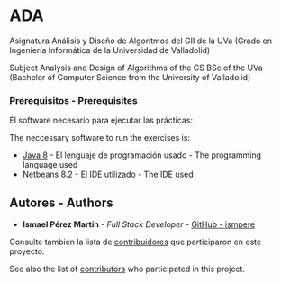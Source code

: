 # ADA

Asignatura Análisis y Diseño de Algoritmos del GII de la UVa (Grado en Ingeniería Informática de la Universidad de Valladolid)

Subject Analysis and Design of Algorithms of the CS BSc of the UVa (Bachelor of Computer Science from the University of Valladolid)

### Prerequisitos - Prerequisites

El software necesario para ejecutar las prácticas:

The neccessary software to run the exercises is:

- [Java 8](https://www.oracle.com/technetwork/java/javase/downloads/jdk8-downloads-2133151.html) - El lenguaje de programación usado - The programming language used
- [Netbeans 8.2](https://netbeans.org/downloads/8.2/) - El IDE utilizado - The IDE used

## Autores - Authors

- **Ismael Pérez Martín** - _Full Stack Developer_ - [GitHub - ismpere](https://github.com/ismpere)

Consulte también la lista de [contribuidores](https://github.com/jesusinri/SAD/graphs/contributors) que participaron en este proyecto.

See also the list of [contributors](https://github.com/jesusinri/SAD/graphs/contributors) who participated in this project.

<!-- ## License

This project is licensed under the MIT License - see the [LICENSE.md](LICENSE.md) file for details

## Acknowledgments

- Hat tip to anyone whose code was used
- Inspiration
- etc -->
